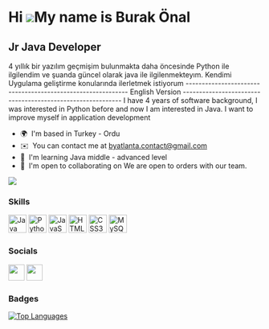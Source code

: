 Hi ![](https://user-images.githubusercontent.com/18350557/176309783-0785949b-9127-417c-8b55-ab5a4333674e.gif)My name is Burak Önal
==================================================================================================================================

Jr Java Developer
-----------------

4 yıllık bir yazılım geçmişim bulunmakta daha öncesinde Python ile ilgilendim ve şuanda güncel olarak java ile ilgilenmekteyım. Kendimi Uygulama geliştirme konularında ilerletmek istiyorum ------------------------------------------------------------ English Version ----------------------------------------------------------- I have 4 years of software background, I was interested in Python before and now I am interested in Java. I want to improve myself in application development

* 🌍  I'm based in Turkey - Ordu
* ✉️  You can contact me at [byatlanta.contact@gmail.com](mailto:byatlanta.contact@gmail.com)
* 🧠  I'm learning Java middle - advanced level
* 🤝  I'm open to collaborating on We are open to orders with our team.

<a href="https://www.github.com/BurakOnalAtlanta" target="_blank" rel="noreferrer"><img
src="https://img.shields.io/github/followers/BurakOnalAtlanta?logo=github&style=for-the-badge&color=ec4899&labelColor=1c1917" /></a>

### Skills


<p align="left">
<a href="https://www.oracle.com/java/" target="_blank" rel="noreferrer"><img src="https://raw.githubusercontent.com/danielcranney/readme-generator/main/public/icons/skills/java-colored.svg" width="36" height="36" alt="Java" /></a>
<a href="https://www.python.org/" target="_blank" rel="noreferrer"><img src="https://raw.githubusercontent.com/danielcranney/readme-generator/main/public/icons/skills/python-colored.svg" width="36" height="36" alt="Python" /></a>
<a href="https://developer.mozilla.org/en-US/docs/Web/JavaScript" target="_blank" rel="noreferrer"><img src="https://raw.githubusercontent.com/danielcranney/readme-generator/main/public/icons/skills/javascript-colored.svg" width="36" height="36" alt="JavaScript" /></a>
<a href="https://developer.mozilla.org/en-US/docs/Glossary/HTML5" target="_blank" rel="noreferrer"><img src="https://raw.githubusercontent.com/danielcranney/readme-generator/main/public/icons/skills/html5-colored.svg" width="36" height="36" alt="HTML5" /></a>
<a href="https://www.w3.org/TR/CSS/#css" target="_blank" rel="noreferrer"><img src="https://raw.githubusercontent.com/danielcranney/readme-generator/main/public/icons/skills/css3-colored.svg" width="36" height="36" alt="CSS3" /></a>
<a href="https://www.mysql.com/" target="_blank" rel="noreferrer"><img src="https://raw.githubusercontent.com/danielcranney/readme-generator/main/public/icons/skills/mysql-colored.svg" width="36" height="36" alt="MySQL" /></a>
</p>


### Socials

<p align="left"> <a href="https://www.github.com/BurakOnalAtlanta" target="_blank" rel="noreferrer"><img src="https://raw.githubusercontent.com/danielcranney/readme-generator/main/public/icons/socials/github-dark.svg" width="32" height="32" /></a> <a href="https://www.linkedin.com/in/burak-önal-224955260/" target="_blank" rel="noreferrer"><img src="https://raw.githubusercontent.com/danielcranney/readme-generator/main/public/icons/socials/linkedin.svg" width="32" height="32" /></a></p>

### Badges

<a href="https://github.com/BurakOnalAtlanta" align="left"><img src="https://github-readme-stats.vercel.app/api/top-langs/?username=BurakOnalAtlanta&langs_count=10&title_color=facc15&text_color=64748b&icon_color=ec4899&bg_color=1c1917&hide_border=true&locale=en&custom_title=Top%20%Languages" alt="Top Languages" /></a>
